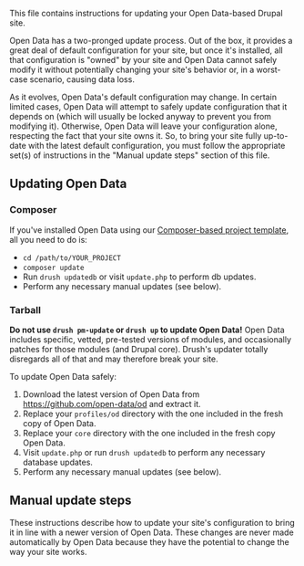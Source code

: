 This file contains instructions for updating your Open Data-based Drupal site.

Open Data has a two-pronged update process. Out of the box, it provides a great
deal of default configuration for your site, but once it's installed, all that
configuration is "owned" by your site and Open Data cannot safely modify it
without potentially changing your site's behavior or, in a worst-case scenario,
causing data loss.

As it evolves, Open Data's default configuration may change. In certain limited
cases, Open Data will attempt to safely update configuration that it depends on
(which will usually be locked anyway to prevent you from modifying it).
Otherwise, Open Data will leave your configuration alone, respecting the fact
that your site owns it. So, to bring your site fully up-to-date with the latest
default configuration, you must follow the appropriate set(s) of instructions in
the "Manual update steps" section of this file.

## Updating Open Data

### Composer
If you've installed Open Data using our
[Composer-based project template][wxt-project], all you need to do is:

* ```cd /path/to/YOUR_PROJECT```
* ```composer update```
* Run ```drush updatedb``` or visit ```update.php``` to perform db updates.
* Perform any necessary manual updates (see below).

### Tarball
**Do not use ```drush pm-update``` or ```drush up``` to update Open Data!**
Open Data includes specific, vetted, pre-tested versions of modules, and
occasionally patches for those modules (and Drupal core). Drush's updater
totally disregards all of that and may therefore break your site.

To update Open Data safely:

1. Download the latest version of Open Data from
   https://github.com/open-data/od and extract it.
2. Replace your ```profiles/od``` directory with the one included in the
   fresh copy of Open Data.
3. Replace your ```core``` directory with the one included in the fresh copy
   Open Data.
4. Visit ```update.php``` or run ```drush updatedb``` to perform any necessary
   database updates.
5. Perform any necessary manual updates (see below).

## Manual update steps

These instructions describe how to update your site's configuration to bring
it in line with a newer version of Open Data. These changes are never made
automatically by Open Data because they have the potential to change the way
your site works.


<!-- Links Referenced -->

[wxt-project]:                https://github.com/drupalwxt/wxt-project
